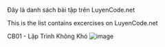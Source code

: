 Đây là danh sách bài tập trên LuyenCode.net

This is the list contains excercises on LuyenCode.net

CB01 - Lập Trình Không Khó
![image](https://github.com/user-attachments/assets/a5e252da-7eff-4357-9eec-459bb7a4cf0e)
